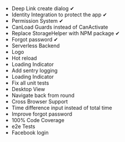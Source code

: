 * Deep Link create dialog ✔
* Identity Integration to protect the app ✔
* Permission System ✔
* CanLoad Guards instead of CanActivate
* Replace StorageHelper with NPM package ✔
* Forgot password ✔
* Serverless Backend
* Logo
* Hot reload
* Loading Indicator
* Add sentry logging
* Loading Indicator
* Fix all unit tests
* Desktop View
* Navigate back from round
* Cross Browser Support
* Time difference input instead of total time
* Improve forgot password
* 100% Code Coverage
* e2e Tests
* Facebook login